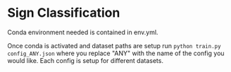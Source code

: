 # Sign Classification

Conda environment needed is contained in env.yml.

Once conda is activated and dataset paths are setup run ```python train.py config_ANY.json``` where you replace "ANY" with the name of the config you would like. Each config is setup for different datasets.
